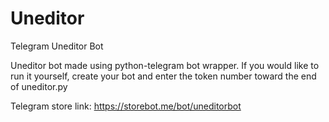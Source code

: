 # Uneditor
Telegram Uneditor Bot

Uneditor bot made using python-telegram bot wrapper. If you would like to run it yourself, create your bot and enter the token number toward the end of uneditor.py

Telegram store link: https://storebot.me/bot/uneditorbot
